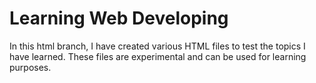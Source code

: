 <h1> Learning Web Developing </h1>

<div> In this html branch, I have created various HTML files to test the topics I have learned. These files are experimental and can be used for learning purposes.  </div>
